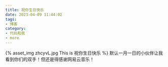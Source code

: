 ```yaml
---
title: 祝你生日快乐
date: 2023-04-09 11:44:02
tags:
- 博客
category:
- 代码和我
- more
---
```

{% asset_img zhcyvL.jpg This is 祝你生日快乐 %}
默认一月一日的小伙伴让我看到你们的双手！但还是得感谢网易云音乐！